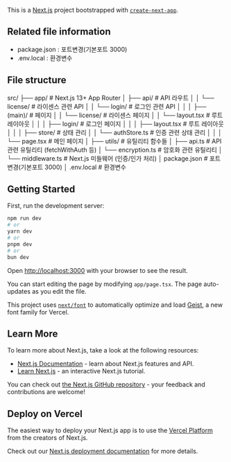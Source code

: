 This is a [Next.js](https://nextjs.org) project bootstrapped with [`create-next-app`](https://nextjs.org/docs/app/api-reference/cli/create-next-app).

## Related file information

- package.json : 포트변경(기본포트 3000)
- .env.local : 환경변수

## File structure

src/
├── app/                     # Next.js 13+ App Router
│   ├── api/                 # API 라우트
│   │   └── license/         # 라이센스 관련 API
│   │   └── login/           # 로그인 관련 API
│   │
│   ├── (main)/              # 페이지
│   │   └── license/         # 라이센스 페이지
│   │   └── layout.tsx       # 루트 레이아웃
│   │
│   ├── login/               # 로그인 페이지
│   │
│   ├── layout.tsx           # 루트 레이아웃
│   │
│   ├── store/               # 상태 관리
│   │   └── authStore.ts     # 인증 관련 상태 관리
│   │
│   └── page.tsx             # 메인 페이지
│
├── utils/                   # 유틸리티 함수들
│   ├── api.ts              # API 관련 유틸리티 (fetchWithAuth 등)
│   └── encryption.ts       # 암호화 관련 유틸리티
│
└── middleware.ts           # Next.js 미들웨어 (인증/인가 처리)
│
package.json               # 포트변경(기본포트 3000)
│
.env.local                  # 환경변수


## Getting Started

First, run the development server:

```bash
npm run dev
# or
yarn dev
# or
pnpm dev
# or
bun dev
```

Open [http://localhost:3000](http://localhost:3000) with your browser to see the result.

You can start editing the page by modifying `app/page.tsx`. The page auto-updates as you edit the file.

This project uses [`next/font`](https://nextjs.org/docs/app/building-your-application/optimizing/fonts) to automatically optimize and load [Geist](https://vercel.com/font), a new font family for Vercel.

## Learn More

To learn more about Next.js, take a look at the following resources:

- [Next.js Documentation](https://nextjs.org/docs) - learn about Next.js features and API.
- [Learn Next.js](https://nextjs.org/learn) - an interactive Next.js tutorial.

You can check out [the Next.js GitHub repository](https://github.com/vercel/next.js) - your feedback and contributions are welcome!

## Deploy on Vercel

The easiest way to deploy your Next.js app is to use the [Vercel Platform](https://vercel.com/new?utm_medium=default-template&filter=next.js&utm_source=create-next-app&utm_campaign=create-next-app-readme) from the creators of Next.js.

Check out our [Next.js deployment documentation](https://nextjs.org/docs/app/building-your-application/deploying) for more details.
